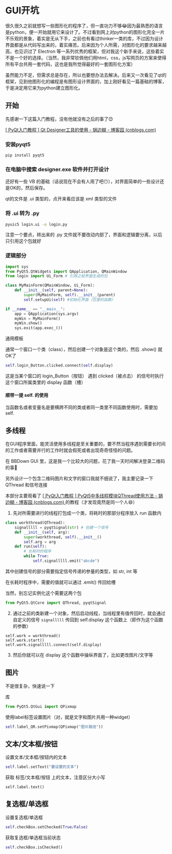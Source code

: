 # GUI开坑

很久很久之前就想写一些图形化的程序了，但一直功力不够😂因为最熟悉的语言是python，便一开始就用它来设计了。不过看到网上对python的图形化完全一片不乐观的景象，着实是无从下手，之前也有看过thinker一类的库，不过因为设计界面都是从代码写出来的，着实痛苦。后来因为个人所需，对图形化的要求越来越高，也见识过了 Electron 等一系列优秀的框架，但对我这个新手来说，这些着实不是一个好的选择。（当然，我非常钦佩他们用html，css，js写网页的方案来使得所有平台共用一套代码，这也是我所觉得最好的一套图形化方案）

虽然能力不足，但需求总是存在，所以也要想办法去解决。后来又一次看见了qt的框架，见到他图形化的编程是有图形设计界面的，加上刚好看见一篇基础的博客，于是决定用它来为python建立图形化。

## 开始

先感谢一下这篇入门教程，没有他就没有之后的事了😊

[[ PyQt入门教程 \] Qt Designer工具的使用 - 锅边糊 - 博客园 (cnblogs.com)](https://www.cnblogs.com/linyfeng/p/11223707.html)

### 安装pyqt5

```bash
pip install pyqt5
```

### 在电脑中搜索 designer.exe 软件并打开设计

还好有一些 VB 的基础（话说现在不会有人用了吧😶），对界面简单的一些设计还是OK的，然后保存。

qt的文件是 .ui 类型的，点开来看应该是 xml 类型的文件

### 将 .ui 转为 .py

```bash
pyuic5 login.ui -o login.py
```

注意一个要点，转出来的 .py 文件就不要改动内部了，界面和逻辑要分离，以后只引用这个包就好

### 逻辑部分

```python
import sys
from PyQt5.QtWidgets import QApplication, QMainWindow
from login import Ui_Form # 引用之前界面生成的包

class MyMainForm(QMainWindow, Ui_Form):
    def __init__(self, parent=None):
        super(MyMainForm, self).__init__(parent)
        self.setupUi(self) #初始化界面（包里的函数）

if __name__ == "__main__":
    app = QApplication(sys.argv)
    myWin = MyMainForm()
    myWin.show()
    sys.exit(app.exec_())
```

通用模板

通常一个窗口一个类（class），然后创建一个对象是这个类的，然后 .show() 就OK了

```python
self.login_Button.clicked.connect(self.display)
```

这是当某个窗口的 login_Button（按钮） 遇到 clicked（被点击） 的信号时执行这个窗口所属类里的 display 函数（槽）

#### 顺带一提 self. 的使用

当函数名或者变量名是要横跨不同的类或者同一类里不同函数使用时，需要加 self.

## 多线程

在GUI程序里面，能灵活使用多线程是至关重要的，要不然当程序遇到需要长时间的工作或者需要并行的工作时就会假死或者出现奇奇怪怪的问题。

在 BBDown GUI 里，这是我一个比较大的问题，花了我一天时间解决登录二维码的事🤦‍

另外设计一个包含二维码图片和文字的窗口我就不细说了，我主要记录一下 QThread 和信号连接

本部分主要观看了 [[ PyQt入门教程 \] PyQt5中多线程模块QThread使用方法 - 锅边糊 - 博客园 (cnblogs.com) ](https://www.cnblogs.com/linyfeng/p/12239856.html) 的教程（才发现竟然是同一个人😄）



1. 先对所需要进行的线程打包成一个类，将耗时的那部分程序放入 run 函数内

```python
class workthread(QThread):
    signalllll = pyqtSignal(str) # 创建一个信号
    def __init__(self, arg):
        super(workthread, self).__init__()
        self.arg = arg
    def run(self):
        # 长耗时的程序
        while True:
            self.signalllll.emit("abcde")
```

其中创建信号的部分需要指定信号传递的参量的类型，如 str, int 等

在长耗时程序中，需要的值就可以通过 .emit() 传回给槽

当然，别忘记实例化这个需要这两个包

```python
from PyQt5.QtCore import QThread, pyqtSignal
```

2. 通过之前的类新建一个对象，然后启动线程，当线程里有值传回时，就会通过自定义的信号 `signalllll` 传回到 self.display 这个函数上（即作为这个函数的参数）

```
self.work = workthread()
self.work.start()
self.work.signalllll.connect(self.display)
```

3. 然后你就可以在 display 这个函数中操纵界面了，比如更改图片/文字等

## 图片

不是很复杂，快速说一下

库

```python
from PyQt5.QtGui import QPixmap
```

使用label标签设置图片（对，就是文字和图片共用一种widget）

```python
self.label_QR.setPixmap(QPixmap("图片路径"))
```

## 文本/文本框/按钮

设置文本/文本框/按钮内的文本

```python
self.label.setText("要设置的文本")
```

获取 标签/文本框/按钮 上的文本，注意区分大小写

```
self.label.text()
```

## 复选框/单选框

设置复选框/单选框

```python
self.checkBox.setChecked(True/False)
```

获取复选框/单选框当前状态

```python
self.checkBox.isChecked()
```

